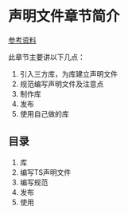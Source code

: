 # 声明文件章节简介

[参考资料](https://www.tslang.cn/docs/handbook/declaration-files/do-s-and-don-ts.html#toc-declaration-files)

此章节主要讲以下几点：

1. 引入三方库，为库建立声明文件
2. 规范编写声明文件及注意点
3. 制作库
4. 发布
5. 使用自己做的库

## 目录

1. 库
2. 编写TS声明文件
3. 编写规范
4. 发布
5. 使用
